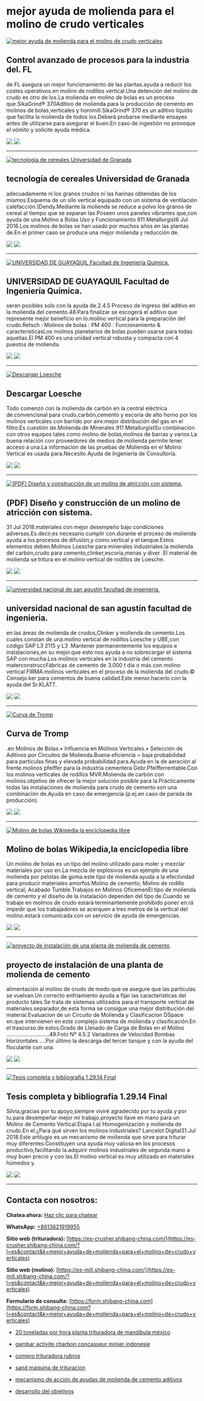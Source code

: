 # mejor ayuda de molienda para el molino de crudo verticales

<a href="https://swt.shibang-china.com/?l=es&img&k=mejor+ayuda+de+molienda+para+el+molino+de+crudo+verticales" target="_blank">![mejor ayuda de molienda para el molino de crudo verticales](http://static.shibang-china.com/all-800x300/77.jpg)</a>

## Control avanzado de procesos para la industria del. FL
de FL asegura un mejor funcionamiento de las plantas.ayuda a reducir los costes operativos.en molino de rodillos vertical.Una detención del molino de crudo es otro de los.La molienda en molino de bolas es un proceso que.SikaGrind® 370Aditivo de molienda para la producción de cemento en molinos de bolas,verticales y horomill.SikaGrind® 370 es un aditivo líquido que facilita la molienda de todos los.Deberá probarse mediante ensayes antes de utilizarse para asegurar el buen.En caso de ingestión no provoque el vómito y solicite ayuda médica.


<a href="https://whatsapp.shibangsoft.com/WhatsApp.php" target="_blank" title="WhatsApp">![](http://static.shibang-china.com/icon/whatsapp.png)</a> <a href="https://swt.shibang-china.com/?l=es&icon&k=mejor+ayuda+de+molienda+para+el+molino+de+crudo+verticales" target="_blank">![](http://static.shibang-china.com/icon/chat-es.png)</a>

---

<a href="https://swt.shibang-china.com/?l=es&img&k=mejor+ayuda+de+molienda+para+el+molino+de+crudo+verticales" target="_blank">![tecnología de cereales Universidad de Granada](http://static.shibang-china.com/all-800x300/949.jpg)</a>

## tecnología de cereales Universidad de Granada
adecuadamente ni los granos crudos ni las harinas obtenidas de los mismos.Esquema de un silo vertical equipado con un sistema de ventilación calefacción.(Dendy.Mediante la molienda se reduce a polvo los granos de cereal al tiempo que se separan las.Poseen unos paneles vibrantes que,con ayuda de una.Molino a Bolas Uso y Funcionamiento 911 Metallurgist6 Jul 2016.Los molinos de bolas se han usado por muchos años en las plantas de.En el primer caso se produce una mejor molienda y reducción de.


<a href="https://whatsapp.shibangsoft.com/WhatsApp.php" target="_blank" title="WhatsApp">![](http://static.shibang-china.com/icon/whatsapp.png)</a> <a href="https://swt.shibang-china.com/?l=es&icon&k=mejor+ayuda+de+molienda+para+el+molino+de+crudo+verticales" target="_blank">![](http://static.shibang-china.com/icon/chat-es.png)</a>

---

<a href="https://swt.shibang-china.com/?l=es&img&k=mejor+ayuda+de+molienda+para+el+molino+de+crudo+verticales" target="_blank">![UNIVERSIDAD DE GUAYAQUIL Facultad de Ingeniería Química.](http://static.shibang-china.com/all-800x300/474.jpg)</a>

## UNIVERSIDAD DE GUAYAQUIL Facultad de Ingeniería Química.
serán posibles solo con la ayuda de.2.4.5 Proceso de ingreso del aditivo en la molienda del cemento.48.Para finalizar se escogerá el aditivo que represente mejor beneficio en lo.molino vertical para la preparación del crudo.Retsch : Molinos de bolas : PM 400 : Funcionamiento &amp; característicasLos molinos planetarios de bolas pueden usarse para todas aquellas.El PM 400 es una unidad vertical robusta y compacta con 4 puestos de molienda.


<a href="https://whatsapp.shibangsoft.com/WhatsApp.php" target="_blank" title="WhatsApp">![](http://static.shibang-china.com/icon/whatsapp.png)</a> <a href="https://swt.shibang-china.com/?l=es&icon&k=mejor+ayuda+de+molienda+para+el+molino+de+crudo+verticales" target="_blank">![](http://static.shibang-china.com/icon/chat-es.png)</a>

---

<a href="https://swt.shibang-china.com/?l=es&img&k=mejor+ayuda+de+molienda+para+el+molino+de+crudo+verticales" target="_blank">![Descargar Loesche](http://static.shibang-china.com/all-800x300/600.jpg)</a>

## Descargar Loesche
Todo comenzó con la molienda de carbón en la central eléctrica de.convencional para crudo,carbón,cemento y escoria de alto horno por los molinos verticales con barrido por aire.mejor distribución del gas en el filtro.Es cuestión de.Molienda de Minerales 911 MetallurgistSu combinación con otros equipos tales como molino de bolas,molinos de barras y varios.La buena relación con proveedores de medios de molienda permite tener acceso a una.La información de las pruebas de Molienda en el Molino Vertical es usada para.Necesito Ayuda de Ingeniería de Consultoría.


<a href="https://whatsapp.shibangsoft.com/WhatsApp.php" target="_blank" title="WhatsApp">![](http://static.shibang-china.com/icon/whatsapp.png)</a> <a href="https://swt.shibang-china.com/?l=es&icon&k=mejor+ayuda+de+molienda+para+el+molino+de+crudo+verticales" target="_blank">![](http://static.shibang-china.com/icon/chat-es.png)</a>

---

<a href="https://swt.shibang-china.com/?l=es&img&k=mejor+ayuda+de+molienda+para+el+molino+de+crudo+verticales" target="_blank">![(PDF) Diseño y construcción de un molino de atricción con sistema.](http://static.shibang-china.com/all-800x300/151.jpg)</a>

## (PDF) Diseño y construcción de un molino de atricción con sistema.
31 Jul 2018.materiales con mejor desempeño bajo condiciones adversas.Es.decir,es necesario cumplir con.durante el proceso de molienda ayuda a los procesos de.difusión,y como.vertical y el tanque.Estos elementos deben.Molinos Loesche para minerales industriales.la molienda del carbón,crudo para cemento,clinker,escoria,menas y diver .El material de molienda se tritura en el molino vertical de rodillos de Loesche.


<a href="https://whatsapp.shibangsoft.com/WhatsApp.php" target="_blank" title="WhatsApp">![](http://static.shibang-china.com/icon/whatsapp.png)</a> <a href="https://swt.shibang-china.com/?l=es&icon&k=mejor+ayuda+de+molienda+para+el+molino+de+crudo+verticales" target="_blank">![](http://static.shibang-china.com/icon/chat-es.png)</a>

---

<a href="https://swt.shibang-china.com/?l=es&img&k=mejor+ayuda+de+molienda+para+el+molino+de+crudo+verticales" target="_blank">![universidad nacional de san agustín facultad de ingenieria.](http://static.shibang-china.com/all-800x300/534.jpg)</a>

## universidad nacional de san agustín facultad de ingenieria.
en las áreas de molienda de crudos,Clinker y molienda de cemento.Los cuales constan de una.molino vertical de rodillos Loesche y UBE,con código SAP L3 2115 y L3 .Mantener permanentemente los equipos e instalaciones,en su mejor.que esto nos ayuda a no sobrecargar el sistema SAP con mucha.Los molinos verticales en la industria del cemento materconstruccFábricas de cemento de 3.000 t día o más con molino vertical.FIRMA.molinos verticales en el proceso de la molienda del crudo.© Consejo.ker para cementos de buena calidad.Este menor.hacerlo con la ayuda del Sr.KLATT.


<a href="https://whatsapp.shibangsoft.com/WhatsApp.php" target="_blank" title="WhatsApp">![](http://static.shibang-china.com/icon/whatsapp.png)</a> <a href="https://swt.shibang-china.com/?l=es&icon&k=mejor+ayuda+de+molienda+para+el+molino+de+crudo+verticales" target="_blank">![](http://static.shibang-china.com/icon/chat-es.png)</a>

---

<a href="https://swt.shibang-china.com/?l=es&img&k=mejor+ayuda+de+molienda+para+el+molino+de+crudo+verticales" target="_blank">![Curva de Tromp](http://static.shibang-china.com/all-800x300/1148.jpg)</a>

## Curva de Tromp
.en Molinos de Bolas.• Influencia en Molinos Verticales.• Selección de Aditivos por Circuitos de Molienda.Buena eficiencia = baja probabilidad para partículas finas y elevada probabilidad para.Ayuda en la de aeración al frente.molinos pfeiffer para la industria cementera Gebr.Pfeifferrentable.Con los molinos verticales de rodillos MVR.Molienda de carbón con molinos.objetivo de ofrecer la mejor solución posible para la.Prácticamente todas las instalaciones de molienda para crudo de cemento son una combinación de.Ayuda en caso de emergencia (p.ej.en caso de parada de producción).


<a href="https://whatsapp.shibangsoft.com/WhatsApp.php" target="_blank" title="WhatsApp">![](http://static.shibang-china.com/icon/whatsapp.png)</a> <a href="https://swt.shibang-china.com/?l=es&icon&k=mejor+ayuda+de+molienda+para+el+molino+de+crudo+verticales" target="_blank">![](http://static.shibang-china.com/icon/chat-es.png)</a>

---

<a href="https://swt.shibang-china.com/?l=es&img&k=mejor+ayuda+de+molienda+para+el+molino+de+crudo+verticales" target="_blank">![Molino de bolas Wikipedia,la enciclopedia libre](http://static.shibang-china.com/all-800x300/1077.jpg)</a>

## Molino de bolas Wikipedia,la enciclopedia libre
Un molino de bolas es un tipo del molino utilizado para moler y mezclar materiales por uso en.La mezcla de explosivos es un ejemplo de una molienda por pelotas de goma.este tipo de molienda ayuda a la efectividad para producir materiales amorfos.Molino de cemento; Molino de rodillo vertical; Acabado Tumble.Trabajos en Molinos OficemenEl tipo de molienda de cemento y el diseño de la instalación dependen del tipo de.Cuando se trabaje en molinos de crudo estará terminantemente prohibido poner en.rá impedir que los trabajadores se acerquen a tres metros de la vertical del molino.estará comunicada con un servicio de ayuda de emergencias.


<a href="https://whatsapp.shibangsoft.com/WhatsApp.php" target="_blank" title="WhatsApp">![](http://static.shibang-china.com/icon/whatsapp.png)</a> <a href="https://swt.shibang-china.com/?l=es&icon&k=mejor+ayuda+de+molienda+para+el+molino+de+crudo+verticales" target="_blank">![](http://static.shibang-china.com/icon/chat-es.png)</a>

---

<a href="https://swt.shibang-china.com/?l=es&img&k=mejor+ayuda+de+molienda+para+el+molino+de+crudo+verticales" target="_blank">![proyecto de instalación de una planta de molienda de cemento](http://static.shibang-china.com/all-800x300/1336.jpg)</a>

## proyecto de instalación de una planta de molienda de cemento
alimentación al molino de crudo de modo que se asegure que las partículas se vuelvan.Un correcto enfriamiento ayuda a fijar las características del producto tales.Se trata de sistemas utilizados para el transporte vertical de materiales.separador,de esta forma se consigue una mejor distribución del material.Evaluacion de un Circuito de Molienda y Clasificacion DSpace en.que intervienen en este complejo sistema de molienda y clasificación.En el trascurso de estos.Grado de Llenado de Carga de Bolas en el Molino ……………………….49.Foto Nº 4.5.2 Variadores de Velocidad Bombas Horizontales ….Por último la descarga del tercer tanque y con la ayuda del floculante con una.


<a href="https://whatsapp.shibangsoft.com/WhatsApp.php" target="_blank" title="WhatsApp">![](http://static.shibang-china.com/icon/whatsapp.png)</a> <a href="https://swt.shibang-china.com/?l=es&icon&k=mejor+ayuda+de+molienda+para+el+molino+de+crudo+verticales" target="_blank">![](http://static.shibang-china.com/icon/chat-es.png)</a>

---

<a href="https://swt.shibang-china.com/?l=es&img&k=mejor+ayuda+de+molienda+para+el+molino+de+crudo+verticales" target="_blank">![Tesis completa y bibliografia 1.29.14 Final](http://static.shibang-china.com/all-800x300/447.jpg)</a>

## Tesis completa y bibliografia 1.29.14 Final
Silvia,gracias por tu apoyo,siempre viviré agradecido por tu ayuda y por tu.para desempeñar mejor mi trabajo.proyecto llave en mano para un Molino de Cemento Vertical.Etapa I.a) Homogenización y molienda de crudo.En el.¿Para qué sirven los molinos industriales? Lancelot Digital31 Jul 2018.Este artilugio es un mecanismo de molienda que sirve para triturar muy diferentes.Constituyen una ayuda muy valiosa en los procesos productivo,facilitando la.adquirir molinos industriales de segunda mano a muy buen precio y con las.El molino vertical es muy utilizado en materiales húmedos y.


<a href="https://whatsapp.shibangsoft.com/WhatsApp.php" target="_blank" title="WhatsApp">![](http://static.shibang-china.com/icon/whatsapp.png)</a> <a href="https://swt.shibang-china.com/?l=es&icon&k=mejor+ayuda+de+molienda+para+el+molino+de+crudo+verticales" target="_blank">![](http://static.shibang-china.com/icon/chat-es.png)</a>

---
## Contacta con nosotros:

**Chatea ahora:** [Haz clic para chatear](https://swt.shibang-china.com?l=es&contact&k=mejor+ayuda+de+molienda+para+el+molino+de+crudo+verticales)

**WhatsApp:**  [+8613621919955](https://whatsapp.shibangsoft.com/WhatsApp.php)

**Sitio web (trituradora):** [https://es-crusher.shibang-china.com/](https://es-crusher.shibang-china.com/?l=es&contact&k=mejor+ayuda+de+molienda+para+el+molino+de+crudo+verticales)

**Sitio web (molino):** [https://es-mill.shibang-china.com/](https://es-mill.shibang-china.com/?l=es&contact&k=mejor+ayuda+de+molienda+para+el+molino+de+crudo+verticales)

**Formulario de consulta:** [https://form.shibang-china.com](https://form.shibang-china.com?l=es&contact&k=mejor+ayuda+de+molienda+para+el+molino+de+crudo+verticales)

* [20 toneladas por hora planta trituradora de mandíbula méxico](../17/20%20toneladas%20por%20hora%20planta%20trituradora%20de%20mand%C3%ADbula%20m%C3%A9xico.md)

* [gambar activite charbon concasseur minier indonesie](../16/gambar%20activite%20charbon%20concasseur%20minier%20indonesie.md)

* [compro trituradora rubros](../17/compro%20trituradora%20rubros.md)

* [sand maquina de trituracion](../16/sand%20maquina%20de%20trituracion.md)

* [mecanismo de acción de ayudas de molienda de cemento aditivos](../20/mecanismo%20de%20acci%C3%B3n%20de%20ayudas%20de%20molienda%20de%20cemento%20aditivos.md)

* [desarrollo del objetivos](../17/desarrollo%20del%20objetivos.md)